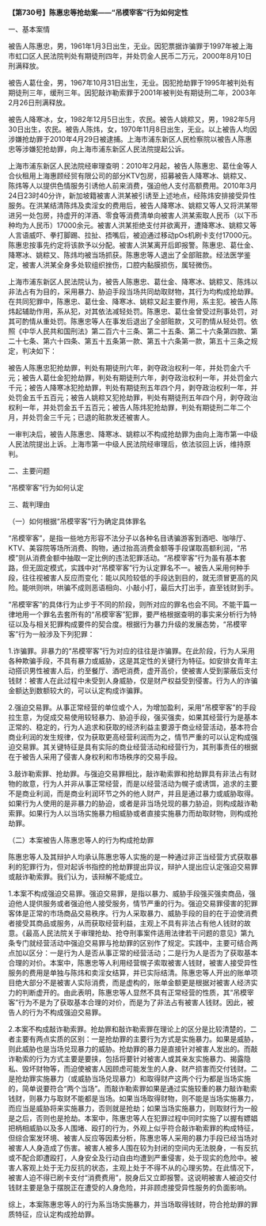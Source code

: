 **【第730号】陈惠忠等抢劫案——“吊模宰客”行为如何定性**

一、基本案情

被告人陈惠忠，男，1961年1月3日出生，无业。因犯票据诈骗罪于1997年被上海市虹口区人民法院判处有期徒刑四年，并处罚金人民币二万元，2000年8月10日刑满释放。

被告人葛仕金，男，1967年10月31日出生，无业。因犯抢劫罪于1995年被判处有期徒刑三年，缓刑三年。因犯敲诈勒索罪于2001年被判处有期徒刑二年，2003年2月26日刑满释放。

被告人降寒冰，女，1982年12月5日出生，农民。被告人姚粽又，男，1982年5月30日出生，农民。被告人陈炜，女，1970年11月8日出生，无业。以上被告人均因涉嫌抢劫罪于2010年4月29日被逮捕。上海市浦东新区人民检察院以被告人陈惠忠等涉嫌犯抢劫罪，向上海市浦东新区人民法院提起公诉。

上海市浦东新区人民法院经审理查明：2010年2月起，被告人陈惠忠、葛仕金等人合伙租用上海惠顾经贸有限公司的部分KTV包房，招募被告人降寒冰、姚粽又、陈炜等人以提供色情服务引诱他人前来消费，强迫他人支付高额费用。2010年3月24日23时40分许，新加坡籍被害人洪某被引诱至上述地点，经陈炜安排接受异性服务。在洪某结清陈炜及卖淫女的费用后，被告人降寒冰、姚粽又等人又将洪某带进另一处包房，持虚开的洋酒、零食等消费清单向被害人洪某索取人民币（以下币种均为人民币）17000余元。被害人洪某拒绝支付并欲离开，遭降寒冰、姚粽又等人言语威吓、拳打脚踢、拉扯、捂嘴后，被迫通过移动pOs机刷卡支付17000元。陈惠忠按事先约定将该款予以分配。被害人洪某离开后即报警。陈惠忠、葛仕金、降寒冰、姚粽又、陈炜均被当场抓获。陈惠忠等人退出了全部赃款。经法医学鉴定，被害人洪某全身多处软组织挫伤，口腔内黏膜损伤，属轻微伤。

上海市浦东新区人民法院认为，被告人陈惠忠、葛仕金、降寒冰、姚粽又、陈炜以非法占有为目的，采用暴力、胁迫手段当场共同劫取财物，其行为均构成抢劫罪。在共同犯罪中，陈惠忠、葛仕金、降寒冰、姚粽又起主要作用，系主犯。被告人陈炜起辅助作用，系从犯，对其依法减轻处罚。陈惠忠、葛仕金曾受过刑事处罚，对其可酌情从重处罚。陈惠忠等人在事发后退出了全部赃款，又可酌情从轻处罚。依照《中华人民共和国刑法》第二百六十三条、第二十五条、第二十六条第四款、第二十七条、第六十四条、第五十五条第一款、第五十六条第一款，第五十三条之规定，判决如下：

被告人陈惠忠犯抢劫罪，判处有期徒刑六年，剥夺政治权利一年，并处罚金六千元；被告人葛仕金犯抢劫罪，判处有期徒刑六年，剥夺政治权利一年，并处罚金六千元；被告人降寒冰犯抢劫罪，判处有期徒刑五年四个月，剥夺政治权利一年，并处罚金五千五百元；被告人姚粽又犯抢劫罪，判处有期徒刑五年四个月，剥夺政治权利一年，并处罚金五千五百元；被告人陈炜犯抢劫罪，判处有期徒刑二年二个月，并处罚金三千元；已退的赃款发还被害人。

一审判决后，被告人陈惠忠、降寒冰、姚粽以不构成抢劫罪为由向上海市第一中级人民法院提出上诉。上海市第一中级人民法院经审理后，依法驳回上诉，维持原判。

二、主要问题

“吊模宰客”行为如何认定

三、裁判理由

（一）如何根据“吊模宰客”行为确定具体罪名

“吊模宰客”，是指一些地方形容不法分子以各种名目诱骗游客到酒吧、咖啡厅、KTV、美容院等场所消费、购物，通过抬高消费金额等手段谋取高额利润，“吊模”则从消费金额中抽取一定比例的违法犯罪活动。“吊模宰客”行为虽有基本套路，但无固定模式，实践中对“吊模宰客”行为认定罪名不一。被告人采用何种手段，往往视被害人反应而变化：能以风险较低的手段达到目的，就无须冒更高的风险。能哄则哄，哄骗不成则恶语相向、小敲小打，最后大打出手，直至钱财到手。

“吊模宰客”的具体行为止步于不同的阶段，则所对应的罪名也会不同。不能干篇一律地用一个罪名去套所有的“吊模宰客”犯罪，要严格根据查明的事实来分析行为特征以及与相关犯罪构成要件的契合度。根据行为暴力升级的发展态势，“吊模宰客”行为一般涉及下列犯罪：

1.诈骗罪。非暴力的“吊模宰客”行为对应的往往是诈骗罪。在此阶段，行为人采用各种欺骗手段，不具有暴力或威胁，这是其定性的关键行为特征。如安排女青年主动搭识男性被害人后，约至餐厅、酒吧消费，虚开高价，使被害人受到蒙蔽后支付钱财：被害人在此过程中未受到人身威胁，仅是财产权益受到侵害。行为人的诈骗金额达到数额较大的，可以认定构成诈骗罪。

2.强迫交易罪。从事正常经营的单位或个人，为增加盈利，采用“吊模宰客”的手段拉生意，为促成交易使用较轻暴力、胁迫手段，强买强卖，如果其经营行为是基本正常的、稳定的，行为人追求和获取的经济利益主要源于商业经营活动，基本符合商业利润的发生规律，仅为获取更高经营利润而为之，情节严重的可以认定构成强迫交易罪。其关键特征是具有实际的商业经营活动和经营行为，其刑事责任的根据在于被告人采用了侵害人身权利和市场秩序的交易手段。

3.敲诈勒索罪、抢劫罪。与强迫交易罪相比，敲诈勒索罪和抢劫罪具有非法占有财物的故意，行为人并非从事正常经营，而是以经营活动为幌子或诱饵，追求的主要不是商业利润，而是商业利润环节之外的他人财产，并且是通过暴力或威胁取得。如果行为人使用的是非暴力的胁迫，或者是非当场兑现的暴力胁迫，则构成敲诈勒索罪。如果行为人以当场实施暴力相威胁或者直接实施暴力而劫取财物，则构成抢劫罪。

（二）本案被告人陈惠忠等人的行为构成抢劫罪

陈惠忠等人及其辩护人均承认陈惠忠等人实施的是一种通过非正当经营方式获取暴利的犯罪行为，但对起诉书指控的抢劫罪提出异议，辩护人提出应认定强迫交易罪或敲诈勒索罪。我们认为，该辩解不能成立。

1.本案不构成强迫交易罪。强迫交易罪，是指以暴力、威胁手段强买强卖商品，强迫他人提供服务或者强迫他人接受服务，情节严重的行为。强迫交易罪侵害的犯罪客体是正常的市场商品交易秩序。行为人采取暴力、威胁手段的目的在于迫使消费者接受其商品或服务，从而获取经营利益，主观上不具有非法占有他人钱财的故意。《最高人民法院关于审理抢劫、抢夺刑事案件适用法律若干问题的意见》第九条专门就经营活动中强迫交易罪与抢劫罪的区别作了规定。实践中，主要可结合两点加以区分：一是行为人是否从事正常的经营活动；二是行为人是否为了获取基本合理的对价。本案中，陈惠忠等人利用经营幌子索取被害人钱财，被害人接受异性服务的费用是单独与陈炜和卖淫女结算，并已实际结清。陈惠忠等人开出的账单项目绝大部分不是被害人实际消费，而是虚构的，账单金额更是根据对被害人经济实力的判断虚开的。由此表明，陈惠忠等人显然不具有正常经营的性质，其“吊模宰客”行为不是为了获取基本合理的对价，而是为了非法占有被害人钱财。因此，被告人的行为不构成强迫交易罪。

2.本案不构成敲诈勒索罪。抢劫罪和敲诈勒索罪在理论上的区分是比较清楚的，二者主要有两点实质的区别：一是抢劫罪的主要行为方式是实施暴力。如果是威胁，则此威胁也是当场兑现暴力的威胁。抢劫罪的暴力是直接针对被害人发出的。而敲诈勒索的行为方式主要是要挟，包括将要针对被害人或其亲友实施暴力、揭露隐私、毁坏财物等，而迫使被害人因顾虑可能发生的人身、财产损害而交付钱财。二是抢劫罪实施暴力（或威胁当场兑现暴力）和取得财产这两个行为都是当场实施的，简单说要符合“两个当场”。而敲诈勒索罪如果是通过实施较重的暴力敲诈勒索钱财，则暴力与取财不能都是当场。如果当场取得财物，则不能是当场实施暴力，而应当是威胁将来实施暴力，否则就是抢劫；如果当场实施暴力，则取财行为一般是之后，否则也是抢劫。本案中，陈惠忠等人在犯罪过程中同时实施了以握有嫖娼把柄相威胁以及多人围堵、殴打的行为，外观上似乎符合敲诈勒索罪的构成特征，但综合案发环境、被害人反应等因素分析，陈惠忠等人采用的暴力手段已经当场对被害人人身造成了伤害。被害人被多人围在较为封闭的空间内无法脱身，一有反抗或不配合即遭殴打，人身安全及行动自由均遭到严重侵害，处于现实的危险中。被害人客观上处于无力反抗的状态，主观上处于不得不从的心理劣势。在此情况下，被害人迫不得已刷卡支付“消费费用”，脱身后又立即报警。这说明被害人被迫交付钱财主要是急于摆脱正在遭受的人身危险，并非顾虑接受异性服务的负面影响。

综上，本案陈惠忠等人的行为系当场实施暴力，并当场取得钱财，符合抢劫罪的罪质特征，应认定构成抢劫罪。